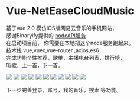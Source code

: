# Vue-NetEaseCloudMusic

基于vue 2.0  模仿IOS版网易云音乐的手机网站，<br>
感谢Binaryify提供的 <a href="https://github.com/Binaryify/NeteaseCloudMusicApi" targer="_blank">nodeAPI服务</a><br>
在启动项目前， 你需要在本地把这个node服务跑起来。<br>
技术栈  vue,vuex,vue-router ,axios,es6<br>
完成功能个性推荐，歌单，主播电台列表，排行榜，<br>
听歌，上一首，下一首。

<img src="http://i1.bvimg.com/591508/9262e04c1d3c63a4.png">
<img src="http://i1.bvimg.com/591508/ce1db5a77fcf055d.png">
<img src="http://i1.bvimg.com/591508/98e854c894b33bf0.png">
<img src="http://i1.bvimg.com/591508/d23bb93c25754b79.png">
<img src="http://i1.bvimg.com/591508/416c66605898c178.png">
<img src="http://i1.bvimg.com/591508/554a32a1e2575f0d.png">
<img src="http://i1.bvimg.com/591508/da32527a9cd88164.png">
<img src="http://i1.bvimg.com/591508/5cc295ca272d1b2a.png">
<img src="http://i1.bvimg.com/591508/04ff04df95787cb0.png">
<img src="http://i1.bvimg.com/591508/23a52e952b97a239.png">
<img src="http://i1.bvimg.com/591508/3bb4001b7262877e.png">

下一步完善登录，账号，我的音乐，搜索 等功能。

